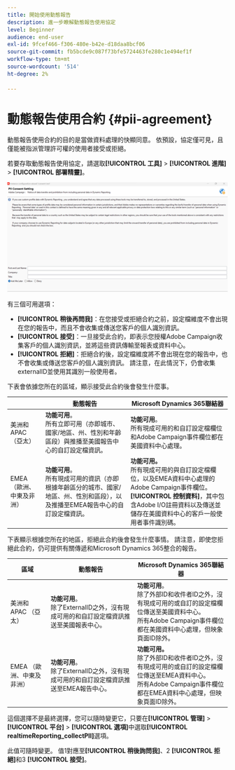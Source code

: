 ```yaml
---
title: 開始使用動態報告
description: 進一步瞭解動態報告使用協定
level: Beginner
audience: end-user
exl-id: 9fcef466-f306-480e-b42e-d18daa8bcf06
source-git-commit: fb5bcde9c087f73bfe5724463fe280c1e494ef1f
workflow-type: tm+mt
source-wordcount: '514'
ht-degree: 2%

---
```


# 動態報告使用合約 {#pii-agreement}

動態報告使用合約的目的是當做資料處理的快顯同意。 依預設，協定僅可見，且僅能被指派管理許可權的使用者接受或拒絕。

若要存取動態報告使用協定，請選取&#x200B;**[!UICONTROL 工具]** > **[!UICONTROL 進階]** > **[!UICONTROL 部署精靈]**。

![](assets/pii-agreement.png)

有三個可用選項：

* **[!UICONTROL 稍後再問我]**：在您接受或拒絕合約之前，設定檔維度不會出現在您的報告中，而且不會收集或傳送您客戶的個人識別資訊。
* **[!UICONTROL 接受]**：一旦接受此合約，即表示您授權Adobe Campaign收集客戶的個人識別資訊，並將這些資訊傳輸至報表或資料中心。
* **[!UICONTROL 拒絕]**：拒絕合約後，設定檔維度將不會出現在您的報告中，也不會收集或傳送您客戶的個人識別資訊。 請注意，在此情況下，仍會收集externalID並使用其識別一般使用者。

下表會依據您所在的區域，顯示接受此合約後會發生什麼事。

|  | 動態報告 | Microsoft Dynamics 365聯結器 |
|---|---|---|
| 美洲和APAC （亞太） | **功能可用**。 <br>所有立即可用（亦即城市、國家/地區、州、性別和年齡區段）與推播至美國報告中心的自訂設定檔資訊。 | **功能可用**。 <br>所有現成可用的和自訂設定檔欄位和Adobe Campaign事件欄位都在美國資料中心處理。 |
| EMEA （歐洲、中東及非洲） | **功能可用**。 <br>所有現成可用的資訊（亦即根據年齡區分的城市、國家/地區、州、性別和區段），以及推播至EMEA報告中心的自訂設定檔資訊。 | **功能可用。** <br>所有現成可用的與自訂設定檔欄位，以及EMEA資料中心處理的Adobe Campaign事件欄位。 <br>**[!UICONTROL 控制資料&#x200B;]**，其中包含Adobe I/O註冊資料以及傳送並儲存在美國資料中心的客戶一般使用者事件識別碼。 |

下表顯示根據您所在的地區，拒絕此合約後會發生什麼事情。 請注意，即使您拒絕此合約，仍可提供有關傳遞和Microsoft Dynamics 365整合的報告。

| 區域 | 動態報告 | Microsoft Dynamics 365聯結器 |
|---|---|---|
| 美洲和APAC （亞太） | **功能可用**。 <br>除了ExternalID之外，沒有現成可用的和自訂設定檔資訊推送至美國報表中心。 | **功能可用**。 <br>除了外部ID和收件者ID之外，沒有現成可用的或自訂的設定檔欄位傳送至美國資料中心。 <br>所有Adobe Campaign事件欄位都在美國資料中心處理，但映象頁面ID除外。 |
| EMEA （歐洲、中東及非洲） | **功能可用**。 <br>除了ExternalID之外，沒有現成可用的和自訂設定檔資訊推送至EMEA報告中心。 | **功能可用。** <br>除了外部ID和收件者ID之外，沒有現成可用的或自訂的設定檔欄位傳送至EMEA資料中心。 <br>所有Adobe Campaign事件欄位都在EMEA資料中心處理，但映象頁面ID除外。 |

這個選擇不是最終選擇，您可以隨時變更它，只要在&#x200B;**[!UICONTROL 管理]** > **[!UICONTROL 平台]** > **[!UICONTROL 選項]**&#x200B;中選取&#x200B;**[!UICONTROL realtimeReporting_collectPII]**&#x200B;選項。

此值可隨時變更。 值1對應至&#x200B;**[!UICONTROL 稍後詢問我]**、2 **[!UICONTROL 拒絕]**&#x200B;和3 **[!UICONTROL 接受]**。
